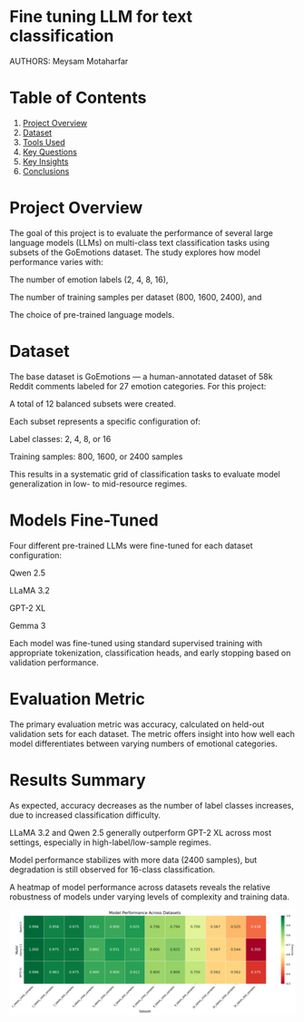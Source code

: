 Fine tuning LLM for text classification
===============================================

AUTHORS: Meysam Motaharfar 

# Table of Contents
1. [Project Overview](#Project-Overview)
3. [Dataset](#Dataset-Source-And-Overview)
4. [Tools Used](#Tools-Used)
5. [Key Questions](#Key-Questions)
6. [Key Insights](#Key-Insights)
7. [Conclusions](#Conclusions)

# Project Overview

The goal of this project is to evaluate the performance of several large language models (LLMs) on multi-class text classification tasks using subsets of the GoEmotions dataset. The study explores how model performance varies with:

The number of emotion labels (2, 4, 8, 16),

The number of training samples per dataset (800, 1600, 2400), and

The choice of pre-trained language models.

# Dataset

The base dataset is GoEmotions — a human-annotated dataset of 58k Reddit comments labeled for 27 emotion categories.
For this project:

A total of 12 balanced subsets were created.

Each subset represents a specific configuration of:

Label classes: 2, 4, 8, or 16

Training samples: 800, 1600, or 2400 samples

This results in a systematic grid of classification tasks to evaluate model generalization in low- to mid-resource regimes.

# Models Fine-Tuned

Four different pre-trained LLMs were fine-tuned for each dataset configuration:

Qwen 2.5

LLaMA 3.2

GPT-2 XL

Gemma 3

Each model was fine-tuned using standard supervised training with appropriate tokenization, classification heads, and early stopping based on validation performance.

# Evaluation Metric

The primary evaluation metric was accuracy, calculated on held-out validation sets for each dataset. The metric offers insight into how well each model differentiates between varying numbers of emotional categories.

# Results Summary

As expected, accuracy decreases as the number of label classes increases, due to increased classification difficulty.

LLaMA 3.2 and Qwen 2.5 generally outperform GPT-2 XL across most settings, especially in high-label/low-sample regimes.

Model performance stabilizes with more data (2400 samples), but degradation is still observed for 16-class classification.

A heatmap of model performance across datasets reveals the relative robustness of models under varying levels of complexity and training data.

![performance](performance.png)


